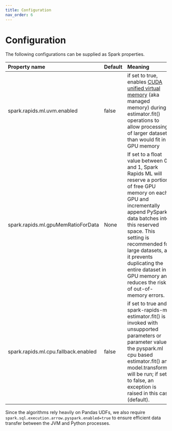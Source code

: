 ```yaml
---
title: Configuration
nav_order: 6
---
```

# Configuration

The following configurations can be supplied as Spark properties.

| Property name   | Default | Meaning  |
| :-------------- | :------ | :------- |
| spark.rapids.ml.uvm.enabled | false | if set to true, enables [CUDA unified virtual memory](https://developer.nvidia.com/blog/unified-memory-cuda-beginners/) (aka managed memory) during estimator.fit() operations to allow processing of larger datasets than would fit in GPU memory |
| spark.rapids.ml.gpuMemRatioForData | None |  If set to a float value between 0 and 1, Spark Rapids ML will reserve a portion of free GPU memory on each GPU and incrementally append PySpark data batches into this reserved space. This setting is recommended for large datasets, as it prevents duplicating the entire dataset in GPU memory and reduces the risk of out-of-memory errors. |
| spark.rapids.ml.cpu.fallback.enabled | false | if set to true and spark-rapids-ml estimator.fit() is invoked with unsupported parameters or parameter values, the pyspark.ml cpu based estimator.fit() and model.transform() will be run; if set to false, an exception is raised in this case (default). |

Since the algorithms rely heavily on Pandas UDFs, we also require `spark.sql.execution.arrow.pyspark.enabled=true` to ensure efficient data transfer between the JVM and Python processes. 